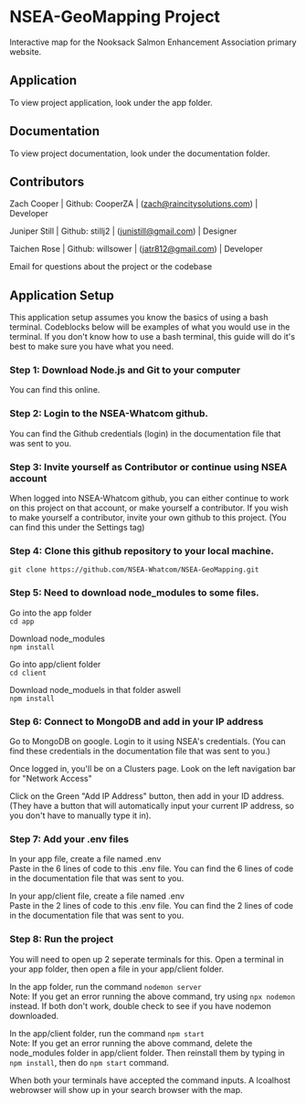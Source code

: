 # NSEA-GeoMapping Project
Interactive map for the Nooksack Salmon Enhancement Association primary website.

## Application 
To view project application, look under the app folder. 

## Documentation 
To view project documentation, look under the documentation folder. 

## Contributors
Zach Cooper | Github: CooperZA | (zach@raincitysolutions.com) | Developer

Juniper Still | Github: stillj2 | (junistill@gmail.com) | Designer

Taichen Rose | Github: willsower | (jatr812@gmail.com) | Developer

Email for questions about the project or the codebase

## Application Setup
This application setup assumes you know the basics of using a bash terminal. Codeblocks below will be examples of what you would use in the terminal. If you don't know how to use a bash terminal, this guide will do it's best to make sure you have what you need.

### Step 1: Download Node.js and Git to your computer 
You can find this online.

### Step 2: Login to the NSEA-Whatcom github. 
You can find the Github credentials (login) in the documentation file that was sent to you.

### Step 3: Invite yourself as Contributor or continue using NSEA account
When logged into NSEA-Whatcom github, you can either continue to work on this project on that account, or make yourself a contributor. If you wish to make yourself a contributor, invite your own github to this project. (You can find this under the Settings tag)

### Step 4: Clone this github repository to your local machine. 
````git clone https://github.com/NSEA-Whatcom/NSEA-GeoMapping.git````

### Step 5: Need to download node_modules to some files. 

Go into the app folder  
````cd app````

Download node_modules  
````npm install````

Go into app/client folder  
````cd client````

Download node_moduels in that folder aswell  
````npm install````

### Step 6: Connect to MongoDB and add in your IP address

Go to MongoDB on google. Login to it using NSEA's credentials. (You can find these credentials in the documentation file that was sent to you.)

Once logged in, you'll be on a Clusters page. Look on the left navigation bar for "Network Access" 

Click on the Green "Add IP Address" button, then add in your ID address. (They have a button that will automatically input your current IP address, so you don't have to manually type it in).

### Step 7: Add your .env files

In your app file, create a file named .env  
Paste in the 6 lines of code to this .env file. You can find the 6 lines of code in the documentation file that was sent to you.

In your app/client file, create a file named .env  
Paste in the 2 lines of code to this .env file. You can find the 2 lines of code in the documentation file that was sent to you.

### Step 8: Run the project

You will need to open up 2 seperate terminals for this. Open a terminal in your app folder, then open a file in your app/client folder.

In the app folder, run the command ````nodemon server````  
Note: If you get an error running the above command, try using  ````npx nodemon```` instead. If both don't work, double check to see if you have nodemon downloaded.

In the app/client folder, run the command ````npm start````  
Note: If you get an error running the above command, delete the node_modules folder in app/client folder. Then reinstall them by typing in ````npm install````, then do ````npm start```` command.

When both your terminals have accepted the command inputs. A lcoalhost webrowser will show up in your search browser with the map.